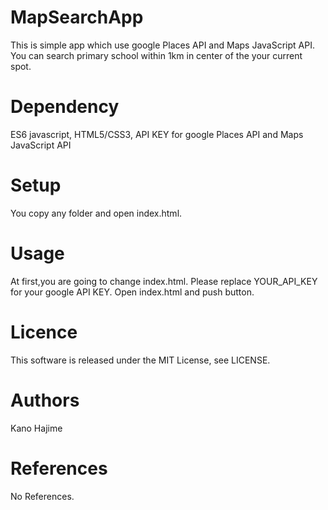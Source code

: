 # MapSearchApp
This is simple app which use google Places API and Maps JavaScript API.
You can search primary school within 1km in center of the your current spot.

# Dependency
ES6 javascript,
HTML5/CSS3,
API KEY for google Places API and Maps JavaScript API

# Setup
You copy any folder and open index.html.

# Usage
At first,you are going to change index.html.
Please replace  YOUR_API_KEY for your google API KEY.
Open index.html and push button.

# Licence
This software is released under the MIT License, see LICENSE.

# Authors
Kano Hajime 

# References
No References.